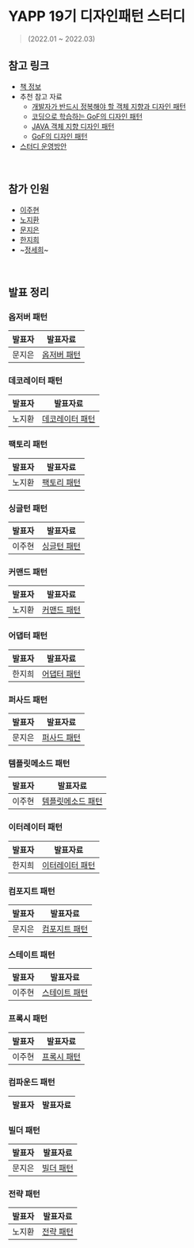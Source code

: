 # YAPP 19기 디자인패턴 스터디
> (2022.01 ~ 2022.03)

## 참고 링크
- [책 정보](https://www.aladin.co.kr/shop/wproduct.aspx?ItemId=582754)
- 추천 참고 자료
  - [개발자가 반드시 정복해야 할 객체 지향과 디자인 패턴](http://book.interpark.com/product/BookDisplay.do?_method=detail&sc.prdNo=212751261) 
  - [코딩으로 학습하는 GoF의 디자인 패턴](https://www.inflearn.com/course/%EB%94%94%EC%9E%90%EC%9D%B8-%ED%8C%A8%ED%84%B4)
  - [JAVA 객체 지향 디자인 패턴](http://www.yes24.com/Product/Goods/12501269)
  - [GoF의 디자인 패턴](https://www.11st.co.kr/products/1256417473?trTypeCd=21&trCtgrNo=585021)
- [스터디 운영방안](https://zzang9haha.notion.site/2022-01-20-YAPP-6b2f8fbb5ddf4dd7a39e9f1a8431034c)

<br>

## 참가 인원
- [이주현](https://github.com/JuHyun419)
- [노지환](https://github.com/Ji-Ha)
- [문지은](https://github.com/s2moon98)
- [한지희](https://github.com/jihee-dev)
- ~[정세희](https://github.com/jsh-me)~

<br>

## 발표 정리

### 옵저버 패턴

| 발표자 | 발표자료 |
|------|--------|
|문지은|[옵저버 패턴](https://github.com/YAPP-19th/Design-Pattern-Study/blob/main/Observer-Pattern/observer-pattern.md)|

### 데코레이터 패턴

| 발표자 | 발표자료 |
|------|--------|
|노지환|[데코레이터 패턴](https://mountainous-grill-560.notion.site/8e907c713af54bbaa31f18844987fea0)|


### 팩토리 패턴

| 발표자 | 발표자료 |
|------|--------|
|노지환|[팩토리 패턴](https://mountainous-grill-560.notion.site/c412a4957db74f3a99532ba30aab6b83)|

### 싱글턴 패턴

| 발표자 | 발표자료 |
|------|--------|
|이주현|[싱글턴 패턴](https://github.com/YAPP-19th/Design-Pattern-Study/blob/main/Singleton-Pattern/2%EC%9E%A5_%EC%8B%B1%EA%B8%80%ED%84%B4%ED%8C%A8%ED%84%B4_%EC%9D%B4%EC%A3%BC%ED%98%84.md)|

### 커맨드 패턴

| 발표자 | 발표자료 |
|------|--------|
|노지환|[커맨드 패턴](https://mountainous-grill-560.notion.site/a60ae70525a14a06bfc5ce95e2928c17)|

### 어댑터 패턴

| 발표자 | 발표자료 |
|------|--------|
|한지희|[어댑터 패턴](https://github.com/YAPP-19th/Design-Pattern-Study/pull/4)|

### 퍼사드 패턴

| 발표자 | 발표자료 |
|------|--------|
|문지은|[퍼사드 패턴](https://github.com/YAPP-19th/Design-Pattern-Study/blob/main/Facade-Pattern/%5B%238%EC%9E%A5%5D%5B%EB%AC%B8%EC%A7%80%EC%9D%80%5D%5B%ED%8D%BC%EC%82%AC%EB%93%9C%ED%8C%A8%ED%84%B4%5D.md)|

### 템플릿메소드 패턴

| 발표자 | 발표자료 |
|------|--------|
|이주현|[템플릿메소드 패턴](https://github.com/YAPP-19th/Design-Pattern-Study/blob/main/TemplateMethod-Pattern/9%EC%9E%A5_%ED%85%9C%ED%94%8C%EB%A6%BF%EB%A9%94%EC%86%8C%EB%93%9C%ED%8C%A8%ED%84%B4_%EC%9D%B4%EC%A3%BC%ED%98%84.md)|

### 이터레이터 패턴

| 발표자 | 발표자료 |
|------|--------|
|한지희|[이터레이터 패턴](https://plat2.notion.site/10-df60bd97b9fc4f1ca2dfb9ba0d110e79)

### 컴포지트 패턴

| 발표자 | 발표자료 |
|------|--------|
|문지은|[컴포지트 패턴](https://github.com/YAPP-19th/Design-Pattern-Study/blob/main/Composite-Pattern/11%EC%9E%A5_%EC%BB%B4%ED%8F%AC%EC%A7%80%ED%8A%B8%ED%8C%A8%ED%84%B4_%EB%AC%B8%EC%A7%80%EC%9D%80.md)

### 스테이트 패턴

| 발표자 | 발표자료 |
|------|--------|
|이주현|[스테이트 패턴](https://github.com/YAPP-19th/Design-Pattern-Study/blob/main/State-Pattern/12%EC%9E%A5_%EC%83%81%ED%83%9C%ED%8C%A8%ED%84%B4_%EC%9D%B4%EC%A3%BC%ED%98%84.md)

### 프록시 패턴

| 발표자 | 발표자료 |
|------|--------|
|이주현|[프록시 패턴](https://github.com/YAPP-19th/Design-Pattern-Study/blob/main/Proxy-Pattern/13%EC%9E%A5_%ED%94%84%EB%A1%9D%EC%8B%9C%ED%8C%A8%ED%84%B4_%EC%9D%B4%EC%A3%BC%ED%98%84.md)

### 컴파운드 패턴

| 발표자 | 발표자료 |
|------|--------|

### 빌더 패턴

| 발표자 | 발표자료 |
|------|--------|
|문지은|[빌더 패턴](https://github.com/YAPP-19th/Design-Pattern-Study/blob/main/Builder-Pattern/%EB%B9%8C%EB%8D%94%ED%8C%A8%ED%84%B4_%EB%AC%B8%EC%A7%80%EC%9D%80.md)


### 전략 패턴

| 발표자 | 발표자료 |
|------|--------|
|노지환|[전략 패턴](https://mountainous-grill-560.notion.site/09d333d821b7490187bccd2cdc5f91ef)
